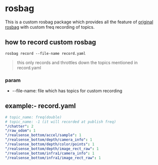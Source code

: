 # rosbag
This is a custom rosbag package which provides all the feature of [original rosbag](http://wiki.ros.org/rosbag/Commandline) with custom freq recording of topics.

## how to record custom rosbag
```shell
rosbag record --file-name record.yaml
```
> this only records and throttles down the topics mentioned in record.yaml
### param 
* --file-name: file which has topics for custom recording

## example:- record.yaml
```yaml
# topic_name: freq(double)
# topic_name: -1 (it will recorded at publish freq)
"/chatter": 2
"/raw_odom": 1
"/realsense_bottom/accel/sample": 1
"/realsense_bottom/depth/camera_info": 1
"/realsense_bottom/depth/color/points": 1
"/realsense_bottom/depth/image_rect_raw": 1
"/realsense_bottom/infra1/camera_info": 1
"/realsense_bottom/infra1/image_rect_raw": 1
```
